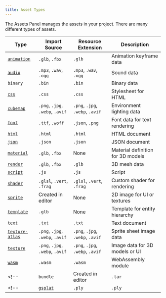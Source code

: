 ```yaml
---
title: Asset Types
---
```


The Assets Panel manages the assets in your project. There are many different types of assets.

| Type                             | Import Source                    | Resource Extension              | Description                        |
| -------------------------------- | -------------------------------- | -------------------------------- | ---------------------------------- |
| [`animation`](/user-manual/assets/types/animation.md)         | `.glb`, `.fbx`                   | `.glb`                           | Animation keyframe data            |
| [`audio`](/user-manual/assets/types/audio.md)                 | `.mp3`, `.wav`, `.ogg`           | `.mp3`, `.wav`, `.ogg`           | Sound data                         |
| `binary`                         | `.bin`                           | `.bin`                           | Binary data                        |
| [`css`](/user-manual/assets/types/css.md)                     | `.css`                           | `.css`                           | Stylesheet for HTML               |
| [`cubemap`](/user-manual/assets/types/cubemap.md)             | `.png`, `.jpg`, `.webp`, `.avif` | `.png`, `.jpg`, `.webp`, `.avif` | Environment lighting data          |
| [`font`](/user-manual/assets/types/font.md)                   | `.ttf`, `.woff`                  | `.json`, `.png`                  | Font data for text rendering       |
| [`html`](/user-manual/assets/types/html.md)                   | `.html`                          | `.html`                          | HTML document                     |
| [`json`](/user-manual/assets/types/json.md)                   | `.json`                          | `.json`                          | JSON document                     |
| [`material`](/user-manual/assets/types/material.md)           | `.glb`, `.fbx`                   | None                             | Material definition for 3D models |
| [`render`](/user-manual/assets/types/render.md)               | `.glb`, `.fbx`                   | `.glb`                           | 3D mesh data                       |
| [`script`](/user-manual/scripting/index.md) | `.js`                | `.js`                    | Script                            |
| [`shader`](/user-manual/assets/types/shader.md)               | `.glsl`, `.vert`, `.frag`        | `.glsl`, `.vert`, `.frag`        | Custom shader for rendering       |
| [`sprite`](/user-manual/assets/types/sprite.md)               | Created in editor            | None                             | 2D image for UI or textures      |
| [`template`](/user-manual/assets/types/template.md)           | `.glb`                           | None                             | Template for entity hierarchy     |
| [`text`](/user-manual/assets/types/text.md)                   | `.txt`                           | `.txt`                           | Text document                     |
| [`texture-atlas`](/user-manual/assets/types/texture-atlas.md) | `.png`, `.jpg`, `.webp`, `.avif` | `.png`, `.jpg`, `.webp`, `.avif` | Sprite sheet image data            |
| [`texture`](/user-manual/assets/types/texture.md)             | `.png`, `.jpg`, `.webp`, `.avif` | `.png`, `.jpg`, `.webp`, `.avif` | Image data for 3D models or UI    |
| [`wasm`](/user-manual/assets/types/wasm.md)                   | `.wasm`                          | `.wasm`                          | WebAssembly module                |
<!-- | `bundle`                         | Created in editor            | `.tar`                           | Bundled assets                     | -->
<!-- | [`gsplat`](gsplat.md)               | `.ply`                           | `.ply`                           | 3D Gaussian Splat data             | -->
